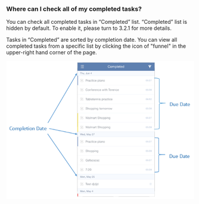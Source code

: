 ### Where can I check all of my completed tasks?
You can check all completed tasks in “Completed” list. “Completed” list is hidden by default. To enable it, please turn to 3.2.1 for more details.

Tasks in “Completed” are sorted by completion date. You can view all completed tasks from a specific list by clicking the icon of "funnel" in the upper-right hand corner of the page.

![](../images/ioscompletedlist.png)